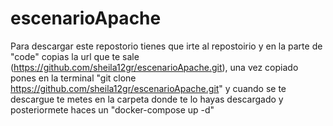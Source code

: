 # escenarioApache
Para descargar este repostorio tienes que irte al repostoirio y en la parte de "code" copias la url que te sale (https://github.com/sheila12gr/escenarioApache.git), 
una vez copiado pones en la terminal "git clone https://github.com/sheila12gr/escenarioApache.git" y cuando se te descargue te metes en la carpeta donde te lo hayas descargado
y posteriormete haces un "docker-compose up -d"
